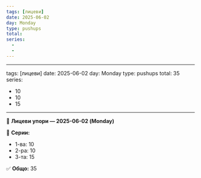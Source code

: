 ```yaml
---
tags: [лицеви]
date: 2025-06-02
day: Monday
type: pushups
total:
series:
  - 
  - 
---
```

---
tags: [лицеви]
date: 2025-06-02
day: Monday
type: pushups
total: 35
series:
  - 10
  - 10
  - 15
---

💪 **Лицеви упори — 2025-06-02 (Monday)**

🧮 **Серии:**
- 1-ва: 10
- 2-ра: 10
- 3-та: 15

✅ **Общо:** 35

